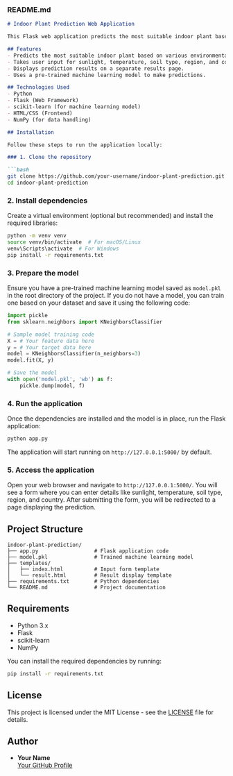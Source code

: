 
### **README.md**

```markdown
# Indoor Plant Prediction Web Application

This Flask web application predicts the most suitable indoor plant based on user-provided environmental factors such as sunlight hours, temperature, region, country, and soil type. The model is built using machine learning techniques and can be used to provide personalized plant recommendations based on these inputs.

## Features
- Predicts the most suitable indoor plant based on various environmental factors.
- Takes user input for sunlight, temperature, soil type, region, and country.
- Displays prediction results on a separate results page.
- Uses a pre-trained machine learning model to make predictions.

## Technologies Used
- Python
- Flask (Web Framework)
- scikit-learn (for machine learning model)
- HTML/CSS (Frontend)
- NumPy (for data handling)

## Installation

Follow these steps to run the application locally:

### 1. Clone the repository

```bash
git clone https://github.com/your-username/indoor-plant-prediction.git
cd indoor-plant-prediction
```

### 2. Install dependencies

Create a virtual environment (optional but recommended) and install the required libraries:

```bash
python -m venv venv
source venv/bin/activate  # For macOS/Linux
venv\Scripts\activate  # For Windows
pip install -r requirements.txt
```

### 3. Prepare the model

Ensure you have a pre-trained machine learning model saved as `model.pkl` in the root directory of the project. If you do not have a model, you can train one based on your dataset and save it using the following code:

```python
import pickle
from sklearn.neighbors import KNeighborsClassifier

# Sample model training code
X = # Your feature data here
y = # Your target data here
model = KNeighborsClassifier(n_neighbors=3)
model.fit(X, y)

# Save the model
with open('model.pkl', 'wb') as f:
    pickle.dump(model, f)
```

### 4. Run the application

Once the dependencies are installed and the model is in place, run the Flask application:

```bash
python app.py
```

The application will start running on `http://127.0.0.1:5000/` by default.

### 5. Access the application

Open your web browser and navigate to `http://127.0.0.1:5000/`. You will see a form where you can enter details like sunlight, temperature, soil type, region, and country. After submitting the form, you will be redirected to a page displaying the prediction.

## Project Structure

```
indoor-plant-prediction/
├── app.py                  # Flask application code
├── model.pkl               # Trained machine learning model
├── templates/
│   ├── index.html          # Input form template
│   └── result.html         # Result display template
├── requirements.txt        # Python dependencies
└── README.md               # Project documentation
```

## Requirements

- Python 3.x
- Flask
- scikit-learn
- NumPy

You can install the required dependencies by running:

```bash
pip install -r requirements.txt
```

## License

This project is licensed under the MIT License - see the [LICENSE](LICENSE) file for details.

## Author

- **Your Name**  
  [Your GitHub Profile](https://github.com/your-username)
```


